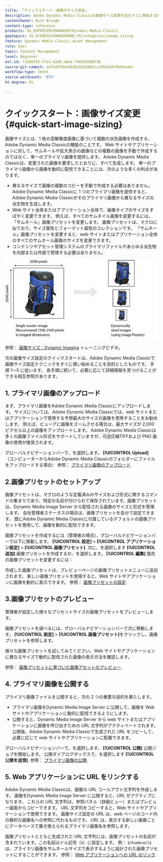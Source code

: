 ```yaml
---
title: 「クイックスタート：画像のサイズ設定」
description: Adobe Dynamic Media Classicの画像サイズ変更手法をすぐに開始する際に役立つ、画像サイズ設定の概要とクイックスタートです。
contentOwner: Rick Brough
content-type: reference
products: SG_EXPERIENCEMANAGER/Dynamic-Media-Classic
geptopics: SG_SCENESEVENONDEMAND_PK/categories/image_sizing
feature: Dynamic Media Classic,Asset Management
role: User
topic: Content Management
level: Beginner
exl-id: f1d46f03-57a1-43d8-a0ee-74b92b590736
source-git-commit: ad7e20fdbe9028c6255865cce95d109f9e9eeab2
workflow-type: tm+mt
source-wordcount: '873'
ht-degree: 6%

---
```


# クイックスタート：画像サイズ変更{#quick-start-image-sizing}

画像サイズとは、1 枚の高解像度画像に基づいて複数の派生画像を作成する、Adobe Dynamic Media Classicの機能のことです。 Web サイトやアプリケーションに対して、サムネールや拡大表示の画像などの複数の画像を手動で作成するのではなく、単一のプライマリ画像を提供します。 Adobe Dynamic Media Classicは、変更された画像を要求したとおりに、すべて生成します。 単一のプライマリ画像から画像を動的に配信できることには、次のような多くの利点があります。

* 異なるサイズで画像の複数のコピーを手動で作成する必要はありません。 Adobe Dynamic Media Classicに 1 つのプライマリ画像を提供すると、Adobe Dynamic Media Classicがそのプライマリ画像から異なるサイズの派生物を生成します。
* Web サイト全体またはアプリケーション全体で、画像タイプのサイズをすばやく変更できます。 例えば、すべてのサムネイル画像を変更するには、「サムネール」画像プリセットを変更します。 画像プリセットは、マクロに似ており、サイズ属性とフォーマット属性のコレクションです。 「サムネール」画像プリセットを変更すると、web サイトまたはアプリケーション全体のすべてのサムネール画像のサイズを変更できます。
* コンテンツやアセット管理システムのプライマリファイルやあらゆる派生物を内部または外部で管理する必要はありません。

![同じ高解像度のプライマリファイルから、異なるサイズの複数の派生画像を作成できます。](/help/using/assets/is_derivative_sizes_popup.png)

参照： [画像サイズ：Dynamic Imaging](https://s7d5.scene7.com/s7viewers/html5/VideoViewer.html?videoserverurl=https://s7d5.scene7.com/is/content/&amp;emailurl=https://s7d5.scene7.com/s7/emailFriend&amp;serverUrl=https://s7d5.scene7.com/is/image/&amp;config=Scene7SharedAssets/Universal_HTML5_Video&amp;contenturl=https://s7d5.scene7.com/skins/&amp;asset=S7tutorials/557_Image%20Sizing_converted%20renamed_Dynamic%20Imaging-AVS) トレーニングビデオ。

次の画像サイズ設定のクイックスタートは、Adobe Dynamic Media Classicで画像サイズ設定テクニックをすぐに使い始めることを目的としたものです。 手順 1～5 に従います。 各手順に続いて、必要に応じて詳細情報を見つけることができる相互参照があります。

## 1. プライマリ画像のアップロード

まず、プライマリ画像をAdobe Dynamic Media Classicにアップロードします。 サイズについては、Adobe Dynamic Media Classicでは、web サイトまたはアプリケーションで使用する予想最大のサイズの画像を使用することをお勧めします。 例えば、ビューアに画像をズームさせる場合は、最大サイズが 2,000 ピクセル以上の画像をアップロードします。 Adobe Dynamic Media Classicは多くの画像ファイル形式をサポートしていますが、可逆圧縮TIFFおよび PNG 画像の使用が推奨されます。

グローバルナビゲーションバーで、を選択します。 **[!UICONTROL Upload]** （コンピューターからAdobe Dynamic Media Classicのフォルダーにファイルをアップロードする場合） 参照： [プライマリ画像のアップロード](uploading-master-images.md#uploading_master_images).

## 2.画像プリセットのセットアップ

画像プリセットは、マクロのような定義済みのサイズおよび形式に関するコマンドの集まりであり、特定の名前が付けられて保存されています。画像プリセットは、Dynamic Media Image Server から配信される画像のサイズと形式を管理します。 会社管理者ステータスの場合は、画像プリセットを自分で設定できます。 既にAdobe Dynamic Media Classicに付属しているデフォルトの画像プリセットを使用して、画像を動的に配信できます。

画像プリセットを作成するには（管理者の場合）、グローバルナビゲーションバーで以下に移動します。 **[!UICONTROL 設定]** > **[!UICONTROL アプリケーション設定]** > **[!UICONTROL 画像プリセット]**. 次に、を選択します **[!UICONTROL 追加]** 画像プリセットを作成するか、を選択します。 **[!UICONTROL 編集]** 既存の画像プリセットを変更するには：

作成した画像プリセットは、プレビューページの画像プリセットメニューに追加されます。 新しい画像プリセットを使用すると、Web サイトやアプリケーションに画像を動的に表示できます。 参照： [画像プリセットの設定](setting-image-presets.md#setting_up_image_presets).

## 3.画像プリセットのプレビュー

管理者が設定した様々なプリセットサイズの画像プリセットをプレビューします。

画像プリセットを調べるには、グローバルナビゲーションバーで次に移動します。 **[!UICONTROL 設定]** > **[!UICONTROL 画像プリセット]**&#x200B;をクリックし、画像プリセットを参照します。

様々な画像プリセットを試してみてください。Web サイトやアプリケーションに異なるサイズで動的に配信された画像の表示方法を確認します。

参照： [画像プリセットに基づいた画像アセットのプレビュー](previewing-asset.md#previewing_an_image_asset_based_on_its_image_preset).

## 4. プライマリ画像を公開する

プライマリ画像ファイルを公開すると、次の 2 つの重要な目的を果たします。

* プライマリ画像をDynamic Media Image Server に公開して、画像を Web サイトやアプリケーションに動的に配信できるようにします。
* 公開すると、Dynamic Media Image Server から web サイトまたはアプリケーションに画像を呼び出すための URL 文字列がアクティベートされます。 公開後、Adobe Dynamic Media Classicで生成された URL をコピーして、必要に応じて web サイトやアプリケーションに配置できます。

グローバルナビゲーションバーで、を選択します。 **[!UICONTROL 公開]** 公開ジョブを開始します。 公開ダイアログボックスで、を選択します **[!UICONTROL 公開を送信]**. 参照： [プライマリ画像の公開](publishing-master-images.md#publishing_master_images).

## 5. Web アプリケーションに URL をリンクする

Adobe Dynamic Media Classicは、画像の URL コールアウト文字列を作成します。 画像をDynamic Media Image Server に公開すると、URL がアクティブになります。 これらの URL 文字列は、参照パネル（詳細ビュー）またはプレビュー画面からコピーできます。 URL 文字列をコピーすると、Web サイトやアプリケーションで使用できます。 画像サイズ設定の URL は、web ページのコード内の静的な画像名への参照に代わるものです。 URL は、表示する新しい画像ごとにデータベースで置き換えられるプライマリ画像名を参照します。

画像プリセットとともに生成された URL 文字列には、画像プリセットの名前が含まれています。この名前はドル記号（`$`）に設定します。 例： `$thumbnail$` は、プライマリ画像をサムネールサイズで表示するように設計された画像プリセットにすることができます。 参照： [Web アプリケーションへの URL のリンク](linking-urls-web-application.md#linking_urls_to_your_web_application).

